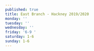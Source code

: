 ```yaml
---
published: true
title: East Branch - Hackney 2019/2020
monday: ''
tuesday: ''
wednesday: ''
friday: '6-9 '
saturday: 1-6
sunday: 1-6
---
```


